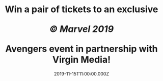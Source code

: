 ---
campaign-uuid: "c-501099af-8dc7-4e10-8a25-f0a155f89669"
type: "Competition"
category: "Event"
date: "2019-11-15T11:00:00.000Z"
end-date: "2019-11-19T17:00:00.000Z"
disable-form: false
is_promoted: true
has_entry_page: true
title: "Win a pair of tickets to an exclusive <p><i>© Marvel 2019</i></p> Avengers\
  \ event in partnership with Virgin Media!"
competition-description: "<p>Virgin Media has teamed up with Square Enix to bring\
  \ you a UK exclusive play of <p><i>© Marvel 2019</i></p> Avengers before it’s official\
  \ release and we’ve got a pair of tickets to give away. You’ll be given a hero’\
  s welcome as you play the Super Heroes you love, months ahead of the game’s official\
  \ UK release in May next year.</p>\n<p>The exclusive <p><i>© Marvel 2019</i></p>\
  \ Avengers gameplay event will include 30 minutes of gameplay, using the best gear\
  \ for an optimal gaming experience. There’ll also be Avengers costume displays,\
  \ a <p><i>© Marvel 2019</i></p> Avengers Artwork Gallery, great giveaways and experiential\
  \ photo opportunities.</p>\n<p>Click below for a chance to win now!</p>\n<p><i>©\
  \ Marvel 2019</i></p>\n"
hero-header: "Win a pair of tickets to an exclusive <p><i>© Marvel 2019</i></p> Avengers\
  \ event in partnership with Virgin Media!"
terms-confirmation: "marvel-event-terms-conditions-final.pdf"
banner-img: "https://assets.expresslyapp.com/asset-a0650456-1bd6-4a5d-a6aa-b85c1609bfb0.jpg"
logo-left-href: "aaa.nme.com"
logo-left-image: "https://assets.expresslyapp.com/asset-3aa2ba98-b7ae-41cd-a44d-aedba4bdbfed.jpg"
logo-left-title: "NME AAA"
bg-image-hero: "https://assets.expresslyapp.com/asset-7704849e-15fb-436c-be1c-c52084549877.jpg"
bg-image-first: "https://assets.expresslyapp.com/asset-02a37a3f-cf04-4f76-87d6-b843275d01b8.png"
bg-image-second: "https://assets.expresslyapp.com/asset-92ed6cd9-b211-4b96-8a40-0e97b3856436.jpg"
section1-content: "<p>Virgin Media has teamed up with Square Enix to bring you a UK\
  \ exclusive play of <p><i>© Marvel 2019</i></p> Avengers before it’s official release\
  \ and we’ve got a pair of tickets to give away.You’ll be given a hero’s welcome\
  \ as you play the Super Heroes you love, months ahead of the game’s official UK\
  \ release in May next year.</p>\n<p>The exclusive <p><i>© Marvel 2019</i></p> Avengers\
  \ gameplay event will include 30 minutes of gameplay, using the best gear for an\
  \ optimal gaming experience. There’ll also be Avengers costume displays, a <p><i>©\
  \ Marvel 2019</i></p> Avengers Artwork Gallery, great giveaways and experiential\
  \ photo opportunities.</p>\n<p><i>© Marvel 2019</i></p>\n"
section2-content: "<p>*Location: Victoria House, 37 Southampton Row, Holborn, London,\
  \ WC1B 4DA</p>\n<p>*Session time: 12.30-13.30pm on Thursday 21st November</p>\n\
  <p>*Please arrive 10 minutes before your session to guarantee entry and bring along\
  \ your confirmation email</p>\n<p>*Late-comers may not be admitted</p>\n<p>*Over\
  \ 16s Only, ID will be required</p>\n<p>*A bag search will be in operation</p>\n\
  <p>*Your ticket exclude all food, drink, spending money, travel and any other costs\
  \ connected to the Prize</p>\n<p>*If you require any special assistance, please\
  \ let us know.</p>\n<p>@VirginMedia. @PlayAvengers and #EmbraceYourPowers</p>\n\
  <p><i>© Marvel 2019</i></p>\n"
entry-title: "Win a pair of tickets to an exclusive <p><i>© Marvel 2019</i></p> Avengers\
  \ event in partnership with Virgin Media!"
entry-content: "<p>Enter below for a chance to win a pair of tickets to an exclusive\
  \ <p><i>© Marvel 2019</i></p> Avengers event in partnership with Virgin Media before\
  \ 19th of November 2019.</p>\n"
has-winner: false
prize-description: "A pair of tickets to an exclusive <p><i>© Marvel 2019</i></p>\
  \ Avengers event in partnership with Virgin Media!"
country-restrictions:
- "GB"
---